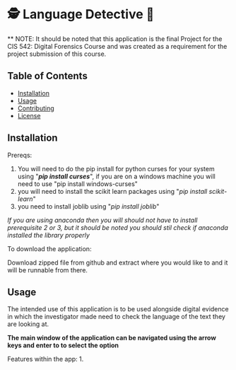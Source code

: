 # 🕵️ Language Detective 🥸

** NOTE: It should be noted that this application is the final Project for the CIS 542: Digital Forensics Course and was created as a requirement for the project submission of this course.

## Table of Contents
- [Installation](#installation)
- [Usage](#usage)
- [Contributing](#contributing)
- [License](#license)

## Installation
Prereqs: 
1. You will need to do the pip install for python curses for your system using "*__pip install curses__*", if you are on a windows machine you will need to use "pip install windows-curses"
2. you will need to install the scikit learn packages using "*pip install scikit-learn*"
3. you need to install joblib using "*pip install joblib*"

*If you are using anaconda then you will should not have to install prerequisite 2 or 3, but it should be noted you should stil check if anaconda installed the library properly*

To download the application:

Download zipped file from github and extract where you would like to and it will be runnable from there.

## Usage
The intended use of this application is to be used alongside digital evidence in which the investigator made need to check the language of the text they are looking at.

**The main window of the application can be navigated using the arrow keys and enter to to select the option**  

Features within the app:
1. 
